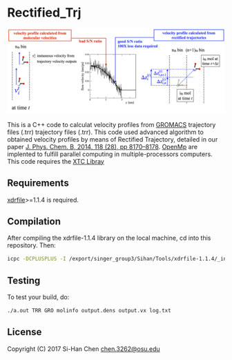 # Rectified_Trj

<img src ="https://github.com/chen3262/Rectified_Trj/blob/master/pic.png" width="750">

This is a C++ code to calculat velocity profiles from [GROMACS](http://www.gromacs.org/) trajectory files (.trr) trajectory files (.trr). This code used advanced algorithm to obtained velocity profiles by means of Rectified Trajectory, detailed in our paper [J. Phys. Chem. B, 2014, 118 (28), pp 8170–8178](http://pubs.acs.org/doi/abs/10.1021/jp5012523). [OpenMp](http://www.openmp.org) are implented to fulfill parallel computing in multiple-processors computers. This code requires the [XTC Libray](http://www.gromacs.org/Developer_Zone/Programming_Guide/XTC_Library)

## Requirements
[xdrfile](http://www.gromacs.org/Developer_Zone/Programming_Guide/XTC_Library)>=1.1.4 is required.

## Compilation

After compiling the xdrfile-1.1.4 library on the local machine, cd into this repository. Then:

```bash
icpc -DCPLUSPLUS -I /export/singer_group3/Sihan/Tools/xdrfile-1.1.4/_install/include/xdrfile -L /export/singer_group3/Sihan/Tools/xdrfile-1.1.4/_install/lib test.cpp -lxdrfile
```

## Testing

To test your build, do:

```bash
./a.out TRR GRO molinfo output.dens output.vx log.txt
```

## License

Copyright (C) 2017 Si-Han Chen chen.3262@osu.edu

